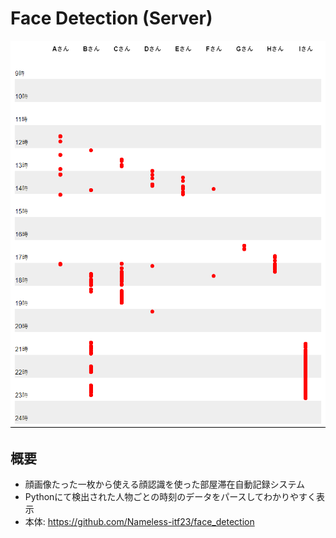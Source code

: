 # Face Detection (Server)
![image](image.png)

## 概要
- 顔画像たった一枚から使える顔認識を使った部屋滞在自動記録システム
- Pythonにて検出された人物ごとの時刻のデータをパースしてわかりやすく表示
- 本体: https://github.com/Nameless-itf23/face_detection
